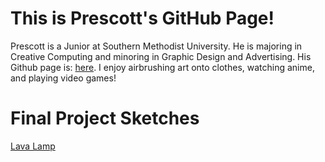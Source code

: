 # This is Prescott's GitHub Page!

Prescott is a Junior at Southern Methodist University. He is majoring in Creative Computing and minoring in Graphic Design and Advertising. His Github page is: [here](https://github.com/bikeracer9). I enjoy airbrushing art onto clothes, watching anime, and playing video games!

# Final Project Sketches

[Lava Lamp](./final/index.html)
